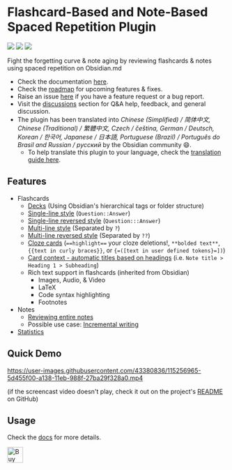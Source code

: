 # Flashcard-Based and Note-Based Spaced Repetition Plugin

<img src="https://img.shields.io/github/downloads/st3v3nmw/obsidian-spaced-repetition/total" /> <img src="https://img.shields.io/github/downloads/st3v3nmw/obsidian-spaced-repetition/latest/total?style=flat-square" /> <img src="https://img.shields.io/github/manifest-json/v/st3v3nmw/obsidian-spaced-repetition?style=flat-square" />

Fight the forgetting curve & note aging by reviewing flashcards & notes using spaced repetition on Obsidian.md

-   Check the documentation [here](https://www.stephenmwangi.com/obsidian-spaced-repetition/).
-   Check the [roadmap](https://github.com/st3v3nmw/obsidian-spaced-repetition/projects/2/) for upcoming features & fixes.
-   Raise an issue [here](https://github.com/st3v3nmw/obsidian-spaced-repetition/issues/) if you have a feature request or a bug report.
-   Visit the [discussions](https://github.com/st3v3nmw/obsidian-spaced-repetition/discussions/) section for Q&A help, feedback, and general discussion.
-   The plugin has been translated into _Chinese (Simplified) / 简体中文, Chinese (Traditional) / 繁體中文, Czech / čeština, German / Deutsch, Korean / 한국어, Japanese / 日本語, Portuguese (Brazil) / Português do Brasil and Russian / русский_ by the Obsidian community 😄.
    -   To help translate this plugin to your language, check the [translation guide here](https://www.stephenmwangi.com/obsidian-spaced-repetition/contributing/#translating_1).

## Features

-   Flashcards
    -   [Decks](https://www.stephenmwangi.com/obsidian-spaced-repetition/flashcards/#decks) (Using Obsidian's hierarchical tags or folder structure)
    -   [Single-line style](https://www.stephenmwangi.com/obsidian-spaced-repetition/flashcards/#single-line-basic-remnote-style) (`Question::Answer`)
    -   [Single-line reversed style](https://www.stephenmwangi.com/obsidian-spaced-repetition/flashcards/#single-line-reversed) (`Question:::Answer`)
    -   [Multi-line style](https://www.stephenmwangi.com/obsidian-spaced-repetition/flashcards/#multi-line-basic) (Separated by `?`)
    -   [Multi-line reversed style](https://www.stephenmwangi.com/obsidian-spaced-repetition/flashcards/#multi-line-reversed) (Separated by `??`)
    -   [Cloze cards](https://www.stephenmwangi.com/obsidian-spaced-repetition/flashcards/#cloze-cards) (`==highlight==` your cloze deletions!, `**bolded text**`, `{{text in curly braces}}`, or `{=([text in user defined tokens}=])`)
    -   [Card context - automatic titles based on headings](https://www.stephenmwangi.com/obsidian-spaced-repetition/flashcards/#context) (i.e. `Note title > Heading 1 > Subheading`)
    -   Rich text support in flashcards (inherited from Obsidian)
        -   Images, Audio, & Video
        -   LaTeX
        -   Code syntax highlighting
        -   Footnotes
-   Notes
    -   [Reviewing entire notes](https://www.stephenmwangi.com/obsidian-spaced-repetition/notes/)
    -   Possible use case: [Incremental writing](https://www.stephenmwangi.com/obsidian-spaced-repetition/notes/#incremental-writing)
-   [Statistics](https://www.stephenmwangi.com/obsidian-spaced-repetition/flashcards/#statistics)

## Quick Demo

https://user-images.githubusercontent.com/43380836/115256965-5d455f00-a138-11eb-988f-27ba29f328a0.mp4

(if the screencast video doesn't play, check it out on the project's [README](https://github.com/st3v3nmw/obsidian-spaced-repetition/blob/master/README.md) on GitHub)

## Usage

Check the [docs](https://www.stephenmwangi.com/obsidian-spaced-repetition/) for more details.

<a href='https://ko-fi.com/M4M44DEN6' target='_blank'><img height='36' style='border:0px;height:36px;' src='https://cdn.ko-fi.com/cdn/kofi3.png?v=2' border='0' alt='Buy Me a Coffee at ko-fi.com' /></a>

